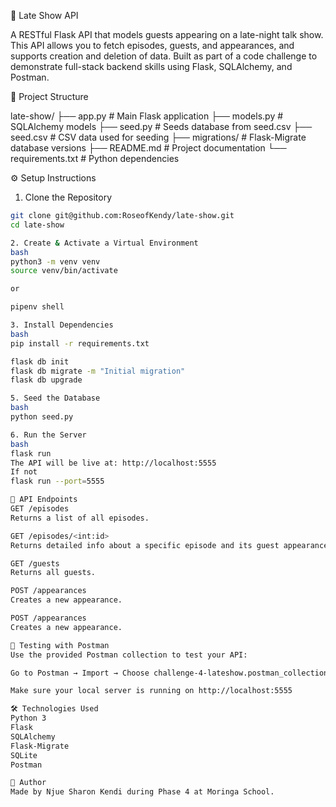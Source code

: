 🎤 Late Show API

A RESTful Flask API that models guests appearing on a late-night talk show. This API allows you to fetch episodes, guests, and appearances, and supports creation and deletion of data. Built as part of a code challenge to demonstrate full-stack backend skills using Flask, SQLAlchemy, and Postman.

📁 Project Structure

late-show/
├── app.py # Main Flask application
├── models.py # SQLAlchemy models
├── seed.py # Seeds database from seed.csv
├── seed.csv # CSV data used for seeding
├── migrations/ # Flask-Migrate database versions
├── README.md # Project documentation
└── requirements.txt # Python dependencies

⚙️ Setup Instructions

1. Clone the Repository

```bash
git clone git@github.com:RoseofKendy/late-show.git
cd late-show

2. Create & Activate a Virtual Environment
bash
python3 -m venv venv
source venv/bin/activate

or 

pipenv shell

3. Install Dependencies
bash
pip install -r requirements.txt

flask db init
flask db migrate -m "Initial migration"
flask db upgrade

5. Seed the Database
bash
python seed.py

6. Run the Server
bash
flask run
The API will be live at: http://localhost:5555
If not 
flask run --port=5555

📡 API Endpoints
GET /episodes
Returns a list of all episodes.

GET /episodes/<int:id>
Returns detailed info about a specific episode and its guest appearances.

GET /guests
Returns all guests.

POST /appearances
Creates a new appearance.

POST /appearances
Creates a new appearance.

🧪 Testing with Postman
Use the provided Postman collection to test your API:

Go to Postman → Import → Choose challenge-4-lateshow.postman_collection.json

Make sure your local server is running on http://localhost:5555

🛠 Technologies Used
Python 3
Flask
SQLAlchemy
Flask-Migrate
SQLite
Postman

🙌 Author
Made by Njue Sharon Kendi during Phase 4 at Moringa School.